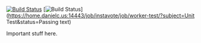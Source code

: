 [![Build Status](https://home.danielc.us:14443/buildStatus/icon?job=instavote%2Fworker-build)](https://home.danielc.us:14443/job/instavote/job/worker-build/)
[![Build Status](https://home.danielc.us:14443/buildStatus/icon?job=instavote%2Fworker-test)](https://home.danielc.us:14443/job/instavote/job/worker-test/?subject=Unit Test&status=Passing text)

Important stuff here.
